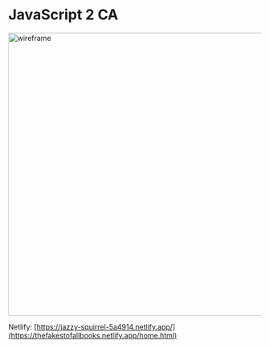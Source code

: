 # JavaScript 2 CA

<img width="563" alt="wireframe" src="https://user-images.githubusercontent.com/91594315/187910899-a7be568a-2262-457e-84f5-0540385ecff4.png">

Netlify: [https://jazzy-squirrel-5a4914.netlify.app/](https://thefakestofallbooks.netlify.app/home.html)

